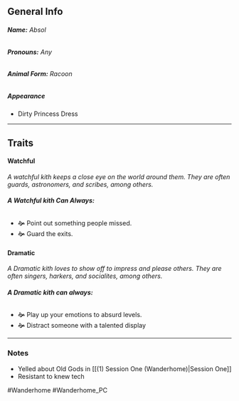 ## General Info
###### **Name:** *Absol*
###### **Pronouns:** *Any*
###### **Animal Form:** *Racoon*
##### Appearance
- Dirty Princess Dress
---
## Traits
#### Watchful
*A watchful kith keeps a close eye on the world around them. They are often guards, astronomers, and scribes, among others.*
###### ***A Watchful kith Can Always:***
- 🙞 Point out something people missed.
- 🙞 Guard the exits.
#### Dramatic
*A Dramatic kith loves to show off to impress and please others. They are often singers, harkers, and socialites, among others.* 
###### ***A Dramatic kith can always:***
- 🙞 Play up your emotions to absurd levels.
- 🙞 Distract someone with a talented display 
---
### Notes
- Yelled about Old Gods in [[(1) Session One (Wanderhome)|Session One]]
- Resistant to knew tech

#Wanderhome #Wanderhome_PC 